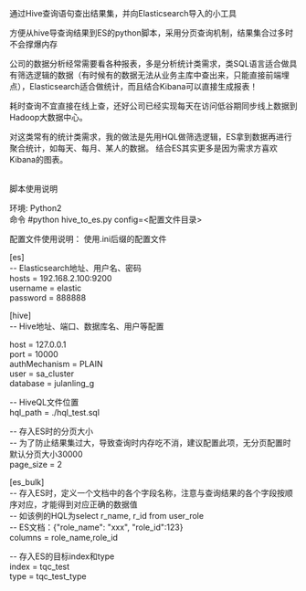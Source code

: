通过Hive查询语句查出结果集，并向Elasticsearch导入的小工具

方便从hive导查询结果到ES的python脚本，采用分页查询机制，结果集合过多时不会撑爆内存


公司的数据分析经常需要看各种报表，多是分析统计类需求，类SQL语言适合做具有筛选逻辑的数据（有时候有的数据无法从业务主库中查出来，只能直接前端埋点），Elasticsearch适合做统计，而且结合Kibana可以直接生成报表！

耗时查询不宜直接在线上查，还好公司已经实现每天在访问低谷期同步线上数据到Hadoop大数据中心。
    
对这类常有的统计类需求，我的做法是先用HQL做筛选逻辑，ES拿到数据再进行聚合统计，如每天、每月、某人的数据。
结合ES其实更多是因为需求方喜欢Kibana的图表。


<br>
脚本使用说明<br>

环境: Python2<br>
命令 #python hive_to_es.py config=<配置文件目录><br>


配置文件使用说明： 使用.ini后缀的配置文件<br>

[es]<br>
-- Elasticsearch地址、用户名、密码<br>
hosts = 192.168.2.100:9200<br>
username = elastic<br>
password = 888888<br>

[hive]<br>
-- Hive地址、端口、数据库名、用户等配置<br>

host = 127.0.0.1<br>
port = 10000<br>
authMechanism = PLAIN<br>
user = sa_cluster<br>
database = julanling_g<br>

-- HiveQL文件位置<br>
hql_path = ./hql_test.sql<br>

-- 存入ES时的分页大小<br>
-- 为了防止结果集过大，导致查询时内存吃不消，建议配置此项，无分页配置时默认分页大小30000<br>
page_size = 2<br>

[es_bulk]<br>
-- 存入ES时，定义一个文档中的各个字段名称，注意与查询结果的各个字段按顺序对应，才能得到对应正确的数据值<br>
-- 如该例的HQL为select r_name, r_id from user_role<br>
-- ES文档：{"role_name": "xxx", "role_id":123}<br>
columns = role_name,role_id<br>

-- 存入ES的目标index和type<br>
index = tqc_test<br>
type = tqc_test_type<br>